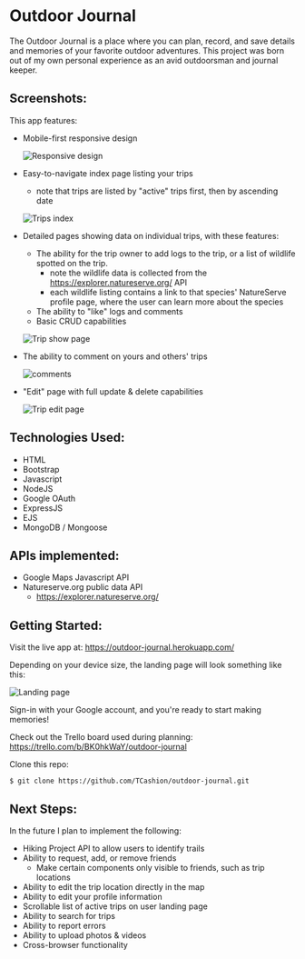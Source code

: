 # Outdoor Journal 

The Outdoor Journal is a place where you can plan, record, and save details and memories of your favorite outdoor adventures. This project was born out of my own personal experience as an avid outdoorsman and journal keeper. 

## Screenshots: 

This app features: 

* Mobile-first responsive design

    ![Responsive design](https://i.imgur.com/sE6Xi8G.png)
* Easy-to-navigate index page listing your trips 
    * note that trips are listed by "active" trips first, then by ascending date 

    ![Trips index](https://i.imgur.com/M5yMr6x.png)
* Detailed pages showing data on individual trips, with these features:
    * The ability for the trip owner to add logs to the trip, or a list of wildlife spotted on the trip. 
        * note the wildlife data is collected from the https://explorer.natureserve.org/ API
        * each wildlife listing contains a link to that species' NatureServe profile page, where the user can learn more about the species  
    * The ability to "like" logs and comments 
    * Basic CRUD capabilities

    ![Trip show page](https://i.imgur.com/ui9tzFd.png)
* The ability to comment on yours and others' trips

    ![comments](https://i.imgur.com/WnJcZdx.png)
* "Edit" page with full update & delete capabilities

    ![Trip edit page](https://i.imgur.com/or9xqkl.png)

## Technologies Used: 

* HTML 
* Bootstrap 
* Javascript
* NodeJS
* Google OAuth
* ExpressJS
* EJS
* MongoDB / Mongoose

## APIs implemented:
* Google Maps Javascript API
* Natureserve.org public data API
    * https://explorer.natureserve.org/ 

## Getting Started: 

Visit the live app at: https://outdoor-journal.herokuapp.com/

Depending on your device size, the landing page will look something like this: 

![Landing page](https://i.imgur.com/XBGyfY0.png)

Sign-in with your Google account, and you're ready to start making memories! 

Check out the Trello board used during planning: https://trello.com/b/BK0hkWaY/outdoor-journal

Clone this repo: 

```
$ git clone https://github.com/TCashion/outdoor-journal.git
```

## Next Steps: 

In the future I plan to implement the following: 

* Hiking Project API to allow users to identify trails 
* Ability to request, add, or remove friends
    * Make certain components only visible to friends, such as trip locations
* Ability to edit the trip location directly in the map
* Ability to edit your profile information 
* Scrollable list of active trips on user landing page
* Ability to search for trips 
* Ability to report errors 
* Ability to upload photos & videos 
* Cross-browser functionality 
